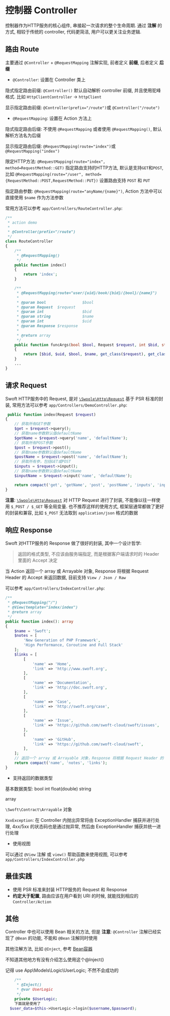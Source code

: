 # 控制器 Controller

控制器作为HTTP服务的核心组件, 串接起一次请求的整个生命周期. 通过 **注解** 的方式, 相较于传统的 controller, 代码更简洁, 用户可以更关注业务逻辑.

## 路由 Route

主要通过 `@Controller` + `@RequestMapping` 注解实现, 前者定义 **前缀**, 后者定义 **后缀**

- `@Controller`: 设置在 Controller 类上

隐式指定路由前缀: `@Controller()` 默认自动解析 controller 前缀, 并且使用驼峰格式. 比如 `HttpClientController` -> `httpClient`

显示指定路由前缀: `@Controller(prefix="/route")`或 `@Controller("/route")`

- `@RequestMapping`: 设置在 Action 方法上

隐式指定路由后缀: 不使用 `@RequestMapping` 或者使用 `@RequestMapping()`, 默认解析方法名为后缀

显示指定路由后缀: `@RequestMapping(route="index")`或 `@RequestMapping("index")`

限定HTTP方法: `@RequestMapping(route="index", method=RequestMethod::GET)` 指定路由支持的HTTP方法, 默认是支持`GET`和`POST`, 比如 `@RequestMapping(route="/user", method={RequestMethod::POST,RequestMethod::PUT})` 设置路由支持 `POST` 和 `PUT`

指定路由参数: `@RequestMapping(route="anyName/{name}")`, Action 方法中可以直接使用 `$name` 作为方法参数

常用方法可以参考 `app/Controllers/RouteController.php`:

```php
/**
 * action demo
 *
 * @Controller(prefix="/route")
 */
class RouteController
{
    /**
     * @RequestMapping()
     */
    public function index()
    {
        return 'index';
    }

    /**
     * @RequestMapping(route="user/{uid}/book/{bid}/{bool}/{name}")
     *
     * @param bool                $bool
     * @param Request  $request
     * @param int                 $bid
     * @param string              $name
     * @param int                 $uid
     * @param Response $response
     *
     * @return array
     */
    public function funcArgs(bool $bool, Request $request, int $bid, string $name, int $uid, Response $response)
    {
        return [$bid, $uid, $bool, $name, get_class($request), get_class($response)];
    }
    ...
}
```

## 请求 Request

Swoft HTTP服务中的 Request, 是对 [`\Swoole\Http\Request`](https://wiki.swoole.com/wiki/page/328.html) 基于 PSR 标准的封装, 常用方法可以参考 `app/Controllers/DemoController.php`:

```php
 public function index(Request $request)
{
    // 获取所有GET参数
    $get = $request->query();
    // 获取name参数默认值defaultName
    $getName = $request->query('name', 'defaultName');
    // 获取所有POST参数
    $post = $request->post();
    // 获取name参数默认值defaultName
    $postName = $request->post('name', 'defaultName');
    // 获取所有参，包括GET或POST
    $inputs = $request->input();
    // 获取name参数默认值defaultName
    $inputName = $request->input('name', 'defaultName');

    return compact('get', 'getName', 'post', 'postName', 'inputs', 'inputName');
}
```

**注意**: [`\Swoole\Http\Request`](https://wiki.swoole.com/wiki/page/328.html) 对 HTTP Request 进行了封装, 不能像以往一样使用 `$_POST / $_GET` 等全局变量. 也不推荐这样的使用方式, 框架层通常都做了更好的封装和兼容, 比如 `$_POST` 无法取到 `application/json` 格式的数据

## 响应 Response

Swoft 对HTTP服务的 Response 做了很好的封装, 其中一个设计哲学:

> 返回的格式类型, 不应该由服务端指定, 而是根据客户端请求时的 Header 里面的 Accept 决定

当 Action 返回一个 array 或 Arrayable 对象, Response 将根据 Request Header 的 Accept 来返回数据, 目前支持 `View / Json / Raw`

可以参考 `app/Controllers/IndexController.php`:

```php
/**
 * @RequestMapping("/")
 * @View(template="index/index")
 * @return array
 */
public function index(): array
{
    $name = 'Swoft';
    $notes = [
        'New Generation of PHP Framework',
        'Hign Performance, Coroutine and Full Stack'
    ];
    $links = [
        [
            'name' => 'Home',
            'link' => 'http://www.swoft.org',
        ],
        [
            'name' => 'Documentation',
            'link' => 'http://doc.swoft.org',
        ],
        [
            'name' => 'Case',
            'link' => 'http://swoft.org/case',
        ],
        [
            'name' => 'Issue',
            'link' => 'https://github.com/swoft-cloud/swoft/issues',
        ],
        [
            'name' => 'GitHub',
            'link' => 'https://github.com/swoft-cloud/swoft',
        ],
    ];
    // 返回一个 array 或 Arrayable 对象，Response 将根据 Request Header 的 Accept 来返回数据，目前支持 View, Json, Raw
    return compact('name', 'notes', 'links');
}
```

- 支持返回的数据类型

基本数据类型: bool int float(double) string

array

`\Swoft\Contract\Arrayable` 对象

`XxxException`: 在 Controller 内抛出异常将由 ExceptionHandler 捕获并进行处理, 4xx/5xx 的状态码也是通过抛异常, 然后由 ExceptionHandler 捕获并统一进行处理

- 使用视图

可以通过 `@View` 注解 或 `view()` 帮助函数来使用视图, 可以参考 `app/Controllers/IndexController.php`

## 最佳实践

- 使用 PSR 标准来封装 HTTP服务的 Request 和 Response
- **约定大于配置**, 路由应该在用户看到 URI 的时候, 就能找到相应的 `Controller/Action`

## 其他

Controller 中也可以使用 Bean 相关的方法, 但是 **注意**: `@Controller` 注解已经实现了 `@Bean` 的功能, 不能和 `@Bean` 注解同时使用

其他注解方法, 比如 `@Inject`, 参考 [Bean容器](../core/container.md)

不知道其他地方有没有介绍怎么使用这个@Inject()

记得 use App\Models\Logic\UserLogic; 不然不会成功的

```php
    /**
     * @Inject()
     * @var UserLogic
     */
    private $UserLogic;
    下面就是使用了
  $user_data=$this->UserLogic->login($username,$password);
```

